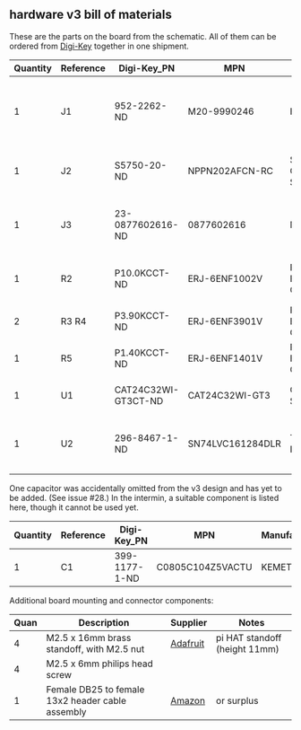 ## hardware v3 bill of materials

These are the parts on the board from the schematic.  All of them can
be ordered from [Digi-Key](https://www.digikey.com/) together in one
shipment.

| Quantity | Reference | Digi-Key_PN         | MPN              | Manufacturer                    | Package                     | Description                               | Notes                                            |
| -------- | --------- | ------------------- | ---------------- | ------------------------------- | --------------------------- | ----------------------------------------- | ------------------------------------------------ |
| 1        | J1        | 952-2262-ND         | M20-9990246      | Harwin Inc.                     | through-hole (2.54mm pitch) | 2x1 male header                           | Install J1 jumper to defeat EEPROM write protect |
| 1        | J2        | S5750-20-ND         | NPPN202AFCN-RC   | Sullins Connector Solutions     | through-hole (2.54mm pitch) | 20x2 female header                        | pi GPIO header                                   |
| 1        | J3        | 23-0877602616-ND    | 0877602616       | Molex                           | through-hole (2.54mm pitch) | 13x2 male header 90 degree                | Straight or 90 degree depending on application   |
| 1        | R2        | P10.0KCCT-ND        | ERJ-6ENF1002V    | Panasonic Electronic Components | 0805                        | 10K, 1/8 watt resistor                    | Pull-up for EEPROM write protect                 |
| 2        | R3 R4     | P3.90KCCT-ND        | ERJ-6ENF3901V    | Panasonic Electronic Components | 0805                        | 3.9K, 1/8 watt resistor                   | Pull-ups for ID EEPROM                           |
| 1        | R5        | P1.40KCCT-ND        | ERJ-6ENF1401V    | Panasonic Electronic Components | 0805                        | 1.4K ohm, 1/8 watt resistor               | Pull-up for STATUS3                              |
| 1        | U1        | CAT24C32WI-GT3CT-ND | CAT24C32WI-GT3   | ON Semiconductor                | 8-SOIC                      | I2C Serial EEPROM 32Kb                    | ID EEPROM                                        |
| 1        | U2        | 296-8467-1-ND       | SN74LVC161284DLR | Texas Instruments               | 48-SSOP (0.64mm lead pitch) | 19-bit bus interface with 3-state outputs | pin 1 marking oriented opposite J3               |

One capacitor was accidentally omitted from the v3 design and has yet
to be added.  (See issue #28.)  In the intermin, a suitable component
is listed here, though it cannot be used yet.

| Quantity | Reference | Digi-Key_PN         | MPN              | Manufacturer                    | Package                     | Description                               | Notes                                            |
| -------- | --------- | ------------------- | ---------------- | ------------------------------- | --------------------------- | ----------------------------------------- | ------------------------------------------------ |
| 1        | C1        | 399-1177-1-ND       | C0805C104Z5VACTU | KEMET                           | 0805                        | 100nF, 50V capacitor                      | Bypass                                           |

Additional board mounting and connector components:

| Quan | Description | Supplier | Notes |
| ---- | ----------- | -------- | ----- |
| 4    | M2.5 x 16mm brass standoff, with M2.5 nut | [Adafruit](https://www.adafruit.com/product/2336) | pi HAT standoff (height 11mm) |
| 4    | M2.5 x 6mm philips head screw |    |    |
| 1    | Female DB25 to female 13x2 header cable assembly | [Amazon](https://www.amazon.com/Motherboard-Parallel-Printer-bracket-socket/dp/B00PI5XF4U) | or surplus |
